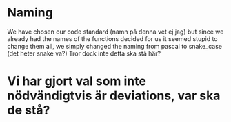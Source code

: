 
# Naming
We have chosen our code standard (namn på denna vet ej jag) but since we already had the names of the functions decided for us it seemed stupid to change them all, we simply changed the naming from pascal to snake_case (det heter snake va?) Tror dock inte detta ska stå här?

# Vi har gjort val som inte nödvändigtvis är deviations, var ska de stå?
